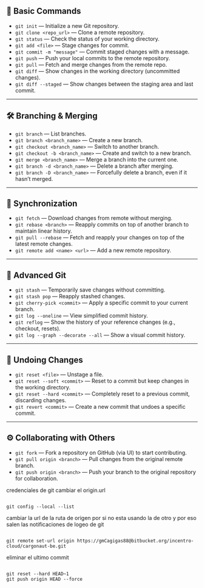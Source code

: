 
## 🔧 Basic Commands
- `git init` — Initialize a new Git repository.  
- `git clone <repo_url>` — Clone a remote repository.  
- `git status` — Check the status of your working directory.  
- `git add <file>` — Stage changes for commit.  
- `git commit -m "message"` — Commit staged changes with a message.  
- `git push` — Push your local commits to the remote repository.  
- `git pull` — Fetch and merge changes from the remote repo.  
- `git diff` — Show changes in the working directory (uncommitted changes).  
- `git diff --staged` — Show changes between the staging area and last commit.  

---

## 🛠️ Branching & Merging
- `git branch` — List branches.  
- `git branch <branch_name>` — Create a new branch.  
- `git checkout <branch_name>` — Switch to another branch.  
- `git checkout -b <branch_name>` — Create and switch to a new branch.  
- `git merge <branch_name>` — Merge a branch into the current one.  
- `git branch -d <branch_name>` — Delete a branch after merging.  
- `git branch -D <branch_name>` — Forcefully delete a branch, even if it hasn’t merged.  

---

## 🔄 Synchronization
- `git fetch` — Download changes from remote without merging.  
- `git rebase <branch>` — Reapply commits on top of another branch to maintain linear history.  
- `git pull --rebase` — Fetch and reapply your changes on top of the latest remote changes.  
- `git remote add <name> <url>` — Add a new remote repository.  

---

## 🎯 Advanced Git
- `git stash` — Temporarily save changes without committing.  
- `git stash pop` — Reapply stashed changes.  
- `git cherry-pick <commit>` — Apply a specific commit to your current branch.  
- `git log --oneline` — View simplified commit history.  
- `git reflog` — Show the history of your reference changes (e.g., checkout, resets).  
- `git log --graph --decorate --all` — Show a visual commit history.  

---

## 🚨 Undoing Changes
- `git reset <file>` — Unstage a file.  
- `git reset --soft <commit>` — Reset to a commit but keep changes in the working directory.  
- `git reset --hard <commit>` — Completely reset to a previous commit, discarding changes.  
- `git revert <commit>` — Create a new commit that undoes a specific commit.  

---

## ⚙️ Collaborating with Others
- `git fork` — Fork a repository on GitHub (via UI) to start contributing.  
- `git pull origin <branch>` — Pull changes from the original remote branch.  
- `git push origin <branch>` — Push your branch to the original repository for collaboration.  


credenciales de git cambiar el origin.url

```git 

git config --local --list

```


cambiar la url de la ruta de origen por si no esta usando la de otro y por eso salen las notificaciones de logeo de git

```git

git remote set-url origin https://gmCagigas88@bitbucket.org/incentro-cloud/cargonaut-be.git

```


eliminar el ultimo commit 
```git

git reset --hard HEAD~1  
git push origin HEAD --force

```

